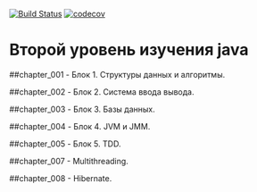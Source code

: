 [![Build Status](https://travis-ci.com/coffeeturbo/job4j_design.svg?branch=master)](https://travis-ci.com/coffeeturbo/job4j_design)
[![codecov](https://codecov.io/gh/coffeeturbo/job4j_design/branch/master/graph/badge.svg)](https://codecov.io/gh/coffeeturbo/job4j_design)
# Второй уровень изучения java 
##chapter_001 - Блок 1. Структуры данных и алгоритмы.

##сhapter_002 - Блок 2. Система ввода вывода.

##chapter_003 - Блок 3. Базы данных.

##chapter_004 - Блок 4. JVM и JMM.

##chapter_005 - Блок 5. TDD.

##chapter_007 - Multithreading.

##chapter_008 - Hibernate.
